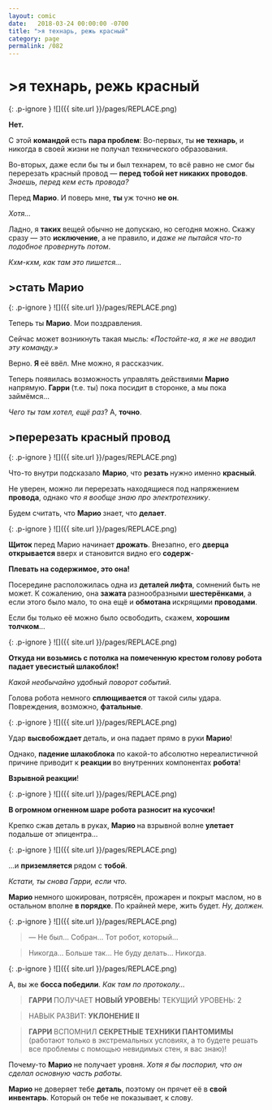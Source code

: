 ```yaml
---
layout: comic
date:   2018-03-24 00:00:00 -0700
title: ">я технарь, режь красный"
category: page
permalink: /082
---
```

# >я технарь, режь красный

{: .p-ignore }
![]({{ site.url }}/pages/REPLACE.png)

<strong>Нет.</strong>

С этой <strong>командой </strong>есть <strong>пара проблем</strong>: Во-первых, ты <strong>не</strong> <strong>технарь</strong>, и никогда в своей жизни не получал технического образования.

Во-вторых, даже если бы ты и был технарем, то всё равно не смог бы перерезать красный провод — <strong>перед тобой нет никаких проводов</strong>. <em>Знаешь, перед кем есть провода?</em>

Перед <strong>Марио</strong>. И поверь мне, <strong>ты </strong>уж точно <strong>не он</strong>.

<em>Хотя…</em>

Ладно, я <strong>таких </strong>вещей обычно не допускаю, но сегодня можно. Скажу сразу — это <strong>исключение</strong>, а не правило, и <em>даже не пытайся что-то подобное провернуть потом</em>.

<em>Кхм-кхм, как там это пишется…</em>

## >стать Марио

{: .p-ignore }
![]({{ site.url }}/pages/REPLACE.png)

Теперь ты <strong>Марио</strong>. Мои поздравления.

Сейчас может возникнуть такая мысль<em>: «Постойте-ка, я же не вводил эту команду.»</em>

Верно. <strong>Я </strong>её ввёл. Мне можно, я рассказчик.

Теперь появилась возможность управлять действиями <strong>Марио </strong>напрямую. <strong>Гарри </strong>(т.е. ты) пока посидит в сторонке, а мы пока займёмся…

<em>Чего ты там хотел, ещё раз</em>? А, <strong>точно</strong>.

## >перерезать красный провод

{: .p-ignore }
![]({{ site.url }}/pages/REPLACE.png)

Что-то внутри подсказало <strong>Марио</strong>, что <strong>резать </strong>нужно именно <strong>красный</strong>.

Не уверен, можно ли перерезать находящиеся под напряжением <strong>провода</strong>, однако <em>что я вообще знаю про электротехнику</em>. 

Будем считать, что <strong>Марио </strong>знает, что <strong>делает</strong>.

{: .p-ignore }
![]({{ site.url }}/pages/REPLACE.png)

<strong>Щиток </strong>перед Марио начинает <strong>дрожать</strong>. Внезапно, его <strong>дверца открывается </strong>вверх и становится видно его <strong>содерж</strong>-

<strong>Плевать на содержимое, это она!</strong>

Посередине расположилась одна из <strong>деталей лифта</strong>, сомнений быть не может. К сожалению, она <strong>зажата </strong>разнообразными <strong>шестерёнками</strong>, а если этого было мало, то она ещё и <strong>обмотана </strong>искрящими <strong>проводами</strong>.

Если бы только её можно было освободить, скажем, <strong>хорошим толчком</strong>…

{: .p-ignore }
![]({{ site.url }}/pages/REPLACE.png)

<strong>Откуда ни возьмись с потолка на помеченную крестом голову робота падает увесистый шлакоблок! </strong>

<em>Какой необычайно удобный поворот событий.</em>

Голова робота немного <strong>сплющивается </strong>от такой силы удара. Повреждения, возможно, <strong>фатальные</strong>.

{: .p-ignore }
![]({{ site.url }}/pages/REPLACE.png)

Удар <strong>высвобождает </strong>деталь, и она падает прямо в руки <strong>Марио</strong>!

Однако, <strong>падение шлакоблока</strong> по какой-то абсолютно нереалистичной причине приводит к <strong>реакции </strong>во внутренних компонентах <strong>робота</strong>!

<strong>Взрывной реакции</strong>!

{: .p-ignore }
![]({{ site.url }}/pages/REPLACE.png)

<strong>В огромном огненном шаре робота разносит на кусочки!</strong>

Крепко сжав деталь в руках, <strong>Марио </strong>на взрывной волне <strong>улетает </strong>подальше от эпицентра…

{: .p-ignore }
![]({{ site.url }}/pages/REPLACE.png)

…и <strong>приземляется </strong>рядом с <strong>тобой</strong>.

<em>Кстати, ты снова Гарри, если что.</em>

<strong>Марио </strong>немного шокирован, потрясён, прожарен и покрыт маслом, но в остальном вполне <strong>в порядке</strong>. По крайней мере, жить будет. <em>Ну, должен.</em>

{: .p-ignore }
![]({{ site.url }}/pages/REPLACE.png)

<blockquote>— Не был… Собран… Тот робот, который…</blockquote>

<blockquote>Никогда... Больше так… Не буду делать… Никогда.</blockquote>

{: .p-ignore }
![]({{ site.url }}/pages/REPLACE.png)

А, вы же <strong>босса победили</strong>. <em>Как там по протоколу…</em>

<blockquote><strong>ГАРРИ </strong>ПОЛУЧАЕТ <strong>НОВЫЙ УРОВЕНЬ</strong>! ТЕКУЩИЙ УРОВЕНЬ: 2</blockquote>

<blockquote>НАВЫК РАЗВИТ: <strong>УКЛОНЕНИЕ II</strong></blockquote>

<blockquote><strong>ГАРРИ </strong>ВСПОМНИЛ <strong>СЕКРЕТНЫЕ ТЕХНИКИ ПАНТОМИМЫ </strong>(работают только в экстремальных условиях, а то будете решать все проблемы с помощью невидимых стен, я вас знаю)!</blockquote>

Почему-то <strong>Марио </strong>не получает уровня. <em>Хотя я бы поспорил, что он сделал основную часть работы.</em>

<strong>Марио </strong>не доверяет тебе <strong>деталь</strong>, поэтому он прячет её в <strong>свой инвентарь</strong>. Который он тебе не показывает, к слову.
